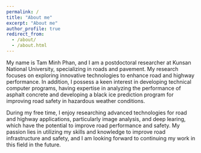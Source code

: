 ```yaml
---
permalink: /
title: "About me"
excerpt: "About me"
author_profile: true
redirect_from: 
  - /about/
  - /about.html
---
```


My name is Tam Minh Phan, and I am a postdoctoral researcher at Kunsan National University, specializing in roads and pavement. My research focuses on exploring innovative technologies to enhance road and highway performance. In addition, I possess a keen interest in developing technical computer programs, having expertise in analyzing the performance of asphalt concrete and developing a black ice prediction program for improving road safety in hazardous weather conditions.

During my free time, I enjoy researching advanced technologies for road and highway applications, particularly image analysis, and deep learing, which have the potential to improve road performance and safety. My passion lies in utilizing my skills and knowledge to improve road infrastructure and safety, and I am looking forward to continuing my work in this field in the future.
